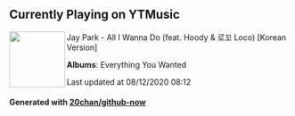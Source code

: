 ## Currently Playing on YTMusic

[<img align="left" width="100" src="https://lh3.googleusercontent.com/dv2l0hb_71e3geWHrcMkb6nAEhK5C-3pT9_ItGRwcaw7qXqPxmf9y8MbuSbcxTFl_hfwrJAPgBPl4GbN">](https://music.youtube.com/channel/UCmpIV45msPJWMOBaPMmufSg)

Jay Park - All I Wanna Do (feat. Hoody & 로꼬 Loco) [Korean Version]

**Albums**: Everything You Wanted

Last updated at 08/12/2020 08:12

#### Generated with [20chan/github-now](https://github.com/20chan/github-now)


<!--
**20chan/20chan** is a ✨ _special_ ✨ repository because its `README.md` (this file) appears on your GitHub profile.

Here are some ideas to get you started:

- 🔭 I’m currently working on ...
- 🌱 I’m currently learning ...
- 👯 I’m looking to collaborate on ...
- 🤔 I’m looking for help with ...
- 💬 Ask me about ...
- 📫 How to reach me: ...
- 😄 Pronouns: ...
- ⚡ Fun fact: ...
-->
